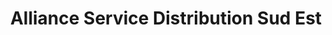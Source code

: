 ---
title: "Alliance Service Distribution Sud Est"
url: /aubagne/alliance-service-distribution-sud-est/
shop: Baustoffe
---